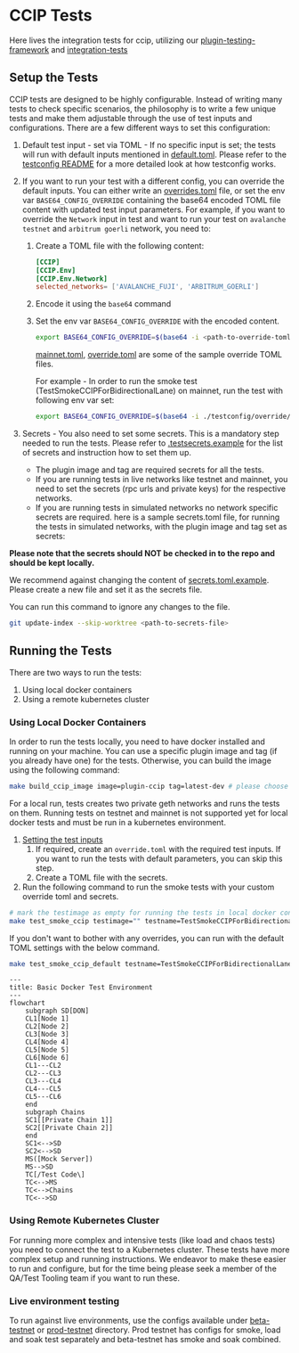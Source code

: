# CCIP Tests

Here lives the integration tests for ccip, utilizing our [plugin-testing-framework](https://github.com/goplugin/plugin-testing-framework) and [integration-tests](https://github.com/goplugin/ccip/tree/ccip-develop/integration-tests)

## Setup the Tests

CCIP tests are designed to be highly configurable. Instead of writing many tests to check specific scenarios, the philosophy is to write a few unique tests and make them adjustable through the use of test inputs and configurations. There are a few different ways to set this configuration:

1. Default test input - set via TOML - If no specific input is set; the tests will run with default inputs mentioned in [default.toml](./testconfig/tomls/ccip-default.toml).
Please refer to the [testconfig README](../testconfig/README.md) for a more detailed look at how testconfig works.
2. If you want to run your test with a different config, you can override the default inputs. You can either write an [overrides.toml](../testconfig/README.md#configuration-and-overrides) file, or set the env var `BASE64_CONFIG_OVERRIDE` containing the base64 encoded TOML file content with updated test input parameters.
For example, if you want to override the `Network` input in test and want to run your test on `avalanche testnet` and `arbitrum goerli` network, you need to:
   1. Create a TOML file with the following content:

        ```toml
      [CCIP]
      [CCIP.Env]
      [CCIP.Env.Network]
      selected_networks= ['AVALANCHE_FUJI', 'ARBITRUM_GOERLI']
        ```

   2. Encode it using the `base64` command
   3. Set the env var `BASE64_CONFIG_OVERRIDE` with the encoded content.

        ```bash
        export BASE64_CONFIG_OVERRIDE=$(base64 -i <path-to-override-toml-file>)
        ```

        [mainnet.toml](./testconfig/override/mainnet.toml), [override.toml](./testconfig/examples/override.toml.example) are some of the sample override TOML files.

        For example - In order to run the smoke test (TestSmokeCCIPForBidirectionalLane) on mainnet, run the test with following env var set:

        ```bash
        export BASE64_CONFIG_OVERRIDE=$(base64 -i ./testconfig/override/mainnet.toml)
        ```

3. Secrets - You also need to set some secrets. This is a mandatory step needed to run the tests. Please refer to [.testsecrets.example](./examples/.testsecrets.example) for the list of secrets and instruction how to set them up.
   - The plugin image and tag are required secrets for all the tests.
   - If you are running tests in live networks like testnet and mainnet, you need to set the secrets (rpc urls and private keys) for the respective networks.
   - If you are running tests in simulated networks no network specific secrets are required.
   here is a sample secrets.toml file, for running the tests in simulated networks, with the plugin image and tag set as secrets:

**Please note that the secrets should NOT be checked in to the repo and should be kept locally.**

We recommend against changing the content of [secrets.toml.example](./testconfig/examples/secrets.toml.example). Please create a new file and set it as the secrets file.

You can run this command to ignore any changes to the file.

```bash
git update-index --skip-worktree <path-to-secrets-file>
```

## Running the Tests

There are two ways to run the tests:

1. Using local docker containers
2. Using a remote kubernetes cluster

### Using Local Docker Containers

In order to run the tests locally, you need to have docker installed and running on your machine.
You can use a specific plugin image and tag (if you already have one) for the tests. Otherwise, you can build the image using the following command:

```bash
make build_ccip_image image=plugin-ccip tag=latest-dev # please choose the image and tag name as per your choice
```

For a local run, tests creates two private geth networks and runs the tests on them. Running tests on testnet and mainnet is not supported yet for local docker tests and must be run in a kubernetes environment.

1. [Setting the test inputs](#setup-the-tests)
    1. If required, create an `override.toml` with the required test inputs. If you want to run the tests with default parameters, you can skip this step.
    2. Create a TOML file with the secrets.
2. Run the following command to run the smoke tests with your custom override toml and secrets.

```bash
# mark the testimage as empty for running the tests in local docker containers
make test_smoke_ccip testimage="" testname=TestSmokeCCIPForBidirectionalLane override_toml="<the toml file with overridden config string>" secret_toml="<the toml file with secrets string>"
```

If you don't want to bother with any overrides, you can run with the default TOML settings with the below command.

```bash
make test_smoke_ccip_default testname=TestSmokeCCIPForBidirectionalLane secret_toml="<the toml file with secrets string>"
```

```mermaid
---
title: Basic Docker Test Environment
---
flowchart
    subgraph SD[DON]
    CL1[Node 1]
    CL2[Node 2]
    CL3[Node 3]
    CL4[Node 4]
    CL5[Node 5]
    CL6[Node 6]
    CL1---CL2
    CL2---CL3
    CL3---CL4
    CL4---CL5
    CL5---CL6
    end
    subgraph Chains
    SC1[[Private Chain 1]]
    SC2[[Private Chain 2]]
    end
    SC1<-->SD
    SC2<-->SD
    MS([Mock Server])
    MS-->SD
    TC[/Test Code\]
    TC<-->MS
    TC<-->Chains
    TC<-->SD
```

### Using Remote Kubernetes Cluster

For running more complex and intensive tests (like load and chaos tests) you need to connect the test to a Kubernetes cluster. These tests have more complex setup and running instructions. We endeavor to make these easier to run and configure, but for the time being please seek a member of the QA/Test Tooling team if you want to run these.

### Live environment testing

To run against live environments, use the configs available under [beta-testnet](./testconfig/tomls/beta-testnet)
or [prod-testnet](./testconfig/tomls/prod-testnet) directory. Prod testnet has configs for smoke, load and 
soak test separately and beta-testnet has smoke and soak combined.